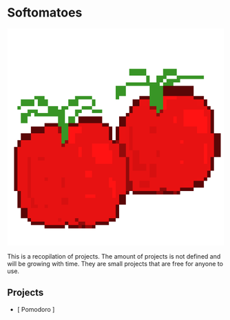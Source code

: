 # Softomatoes

![Alt text](/softomatoes.png?raw=true "Softomatoes")

This is a recopilation of projects. The amount of projects is not defined and will be growing with time. They are small projects that are free for anyone to use. 

## Projects
- [ Pomodoro ]

